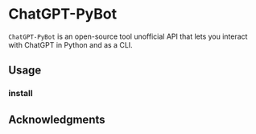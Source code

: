 # ChatGPT-PyBot

`ChatGPT-PyBot`  is an open-source tool unofficial API that lets you interact with ChatGPT in Python and as a CLI.



## Usage





### install







## Acknowledgments




